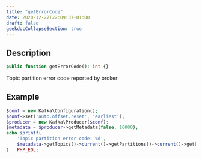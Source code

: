 ```yaml
---
title: "getErrorCode"
date: 2020-12-27T22:09:37+01:00
draft: false
geekdocCollapseSection: true
---
```

## Description
```php
public function getErrorCode(): int {}
```
Topic partition error code reported by broker
## Example
```php
$conf = new Kafka\Configuration();
$conf->set('auto.offset.reset', 'earliest');
$producer = new Kafka\Producer($conf);
$metadata = $producer->getMetadata(false, 10000);
echo sprintf(
    'Topic partition error code: %d',
    $metadata->getTopics()->current()->getPartitions()->current()->getErrorCode()
) . PHP_EOL;
```